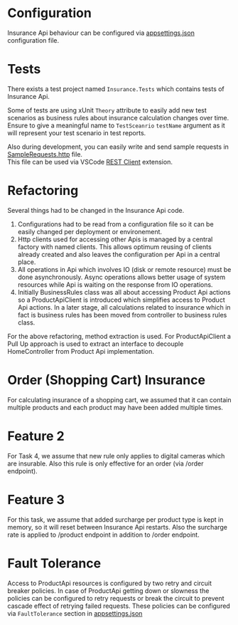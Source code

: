 # Configuration
Insurance Api behaviour can be configured via [appsettings.json](/src/Insurance.Api/appsettings.json) configuration file.

# Tests
There exists a test project named `Insurance.Tests` which contains tests of Insurance Api.

Some of tests are using xUnit `Theory` attribute to easily add new test scenarios as
business rules about insurance calculation changes over time. Ensure to give a meaningful 
name to `TestSceanrio` `testName` argument as it will represent your test scenario in test reports.

Also during development, you can easily write and send sample requests in [SampleRequests.http](/tests/SampleRequests.http) file.  
This file can be used via VSCode [REST Client](https://marketplace.visualstudio.com/items?itemName=humao.rest-client) extension.

# Refactoring
Several things had to be changed in the Insurance Api code. 
1. Configurations had to be read from a configuration file so it can be easily changed per deployment or environement.
2. Http clients used for accessing other Apis is managed by a central factory with named clients.
This allows optimum reusing of clients already created and also leaves the configuration per Api in a
central place.
3. All operations in Api which involves IO (disk or remote resource) must be done asynchronously.
Async operations allows better usage of system resources while Api is waiting on the response from IO operations.
4. Initially BusinessRules class was all about accessing Product Api actions so a ProductApiClient is 
introduced which simplifies access to Product Api actions. In a later stage, all calculations related to insurance 
which in fact is business rules has been moved from controller to business rules class.

For the above refactoring, method extraction is used. For ProductApiClient a Pull Up approach is used
to extract an interface to decouple HomeController from Product Api implementation.

# Order (Shopping Cart) Insurance
For calculating insurance of a shopping cart, we assumed that it can contain multiple products and
each product may have been added multiple times.

# Feature 2
For Task 4, we assume that new rule only applies to digital cameras which are insurable.
Also this rule is only effective for an order (via /order endpoint).

# Feature 3
For this task, we assume that added surcharge per product type is kept in memory, so it
will reset between Insurance Api restarts.
Also the surcharge rate is applied to /product endpoint in addition to /order endpoint.

# Fault Tolerance
Access to ProductApi resources is configured by two retry and circuit breaker policies.
In case of ProductApi getting down or slowness the policies can be configured to retry
requests or break the circuit to prevent cascade effect of retrying failed requests. 
These policies can be configured via `FaultTolerance` section in [appsettings.json](/src/Insurance.Api/appsettings.json)